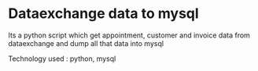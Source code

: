 # Dataexchange data to mysql

Its a python script which get appointment, customer and invoice data from dataexchange and dump all that data into mysql

Technology used : python, mysql
